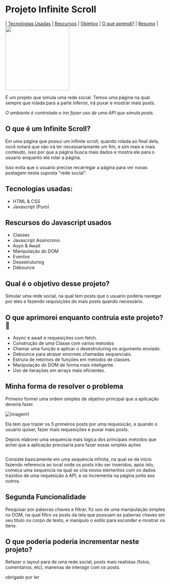 <h1>Projeto Infinite Scroll</h1>
<div>| <a href="#tecnologias">Tecnologias Usadas</a> | <a href="#recursos">Rescursos</a> | <a href="#objetivo">Objetivo</a> | <a href="#aprimoramento">O que aprendi?</a> | <a href="#resumo">Resumo</a> |</div>
<img src="https://hardzone.es/app/uploads-hardzone.es/2020/04/Scroll-rat%C3%B3n.jpg" src="dedo em um mouse" width="200" heigth="200">
<p>É um projeto que simula uma rede social. Temos uma página na qual sempre que rolada para a parte inferior, irá puxar e mostrar mais posts.</p>

<i>O ambiente é controlado e irei fazer uso de uma API que simula posts.</i>

<h2>O que é um Infinite Scroll?</h2>

<p>Em uma página que possui um infinite scroll, quando rolada ao final dela, você notará que não irá ter necessariamente um fim, e sim mais e mais conteudo, isso por que a página busca mais dados e mostra ele para o usuario enquanto ele rolar a página.</p>

<p>Isso evita que o usuario precise recarregar a página para ver novas postagem nesta suposta "rede social".</p>

<h2 id="tecnologias">Tecnologias usadas:</h2>
<ul>
  <li>HTML & CSS </li>
  <li> Javascript (Puro) </li>
</ul>

<h2 id="recursos">Rescursos do Javascript usados</h2>
<ul> 
  <li>Classes</li> 
  <li>Javascript Assincrono</li> 
  <li>Asyn & Await</li> 
  <li>Manipulação do DOM</li> 
  <li>Eventos</li> 
  <li>Desestruturing</li> 
  <li>Debounce</li>
</ul>
<h2 id="objetivo">Qual é o objetivo desse projeto?</h2>
<p>Simular uma rede social, na qual tem posts que o usuario poderia navegar por eles e fazendo requisições de mais posts quando necessário.</p>

<h2 id="aprimoramento">O que aprimorei enquanto contruia este projeto? 🚀</h2> 
<ul> 
  <li>Async e await e requesições com fetch.</li> 
  <li>Construção de uma Classe com varios metodos</li> 
  <li>Chamar uma função e aplicar o desestruturing no argumento enviado.</li> 
  <li>Debounce para atrasar enormes chamadas sequenciais.</li> 
  <li>Estrura de retornos de funções em metodos de classes.</li> 
  <li>Manipulação do DOM de forma mais inteligente.</li> 
  <li>Uso de iterações em arrays mais eficientes.</li>
</ul>
<h2 id="resumo">Minha forma de resolver o problema</h2>

<p>Primeiro formei uma ordem simples de objetivo principal que a aplicação deveria fazer.</p>

![imagem1](imgs/mapa1.png)

<p>Ela tem que trazer os 5 primeiros posts por uma requesição, e quando o usuario quiser, fazer mais requesições e puxar mais posts.</p>

<p>Depois elaborei uma sequencia mais lógica dos principais metodos que achei que a aplicação precisaria para fazer essas simples ações</p>

<img src="./imgs/mapa2.png" alt="">

<p>Consiste basicamente em uma sequencia infinita, na qual se da inicio fazendo referencia ao local onde os posts irão ser inseridos, após isto, começa uma sequencia na qual se cria novos elementos com os dados trazidos de uma requesição à API, e os incrementa na página junto aos outros.</p>

<h2>Segunda Funcionalidade</h2>
<p>Pesquisar por palavras chaves e filtrar, fiz uso de uma manipulação simples no DOM, na qual filtro os posts da tela que possuam as palavras chaves em seu titulo ou corpo de texto, e manipulo o estilo para esconder e mostrar os itens.</p>

<h2>O que poderia poderia incrementar neste projeto?</h2>
<p>Refazer o layout para de uma rede social, posts mais realistas (fotos, comentarios, etc), maneiras de interagir com os posts.</p>

<p>obrigado por ler</p>

